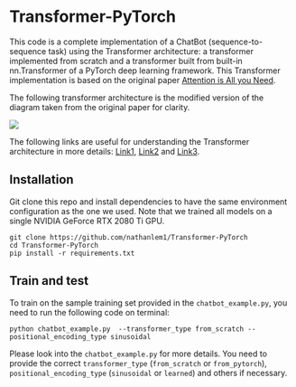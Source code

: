 # Transformer-PyTorch

This code is a complete implementation of a ChatBot (sequence-to-sequence task) using the Transformer architecture: a
transformer implemented from scratch and a transformer built from built-in nn.Transformer of a PyTorch deep learning
framework. This Transformer implementation is based on the original paper [Attention is All you Need](https://arxiv.org/abs/1706.03762).

The following transformer architecture is the modified version of the diagram taken from the original paper for clarity.

![](./assets/transformer.png)

The following links are useful for understanding the Transformer architecture in more details: 
[Link1](https://medium.com/towards-data-science/build-your-own-transformer-from-scratch-using-pytorch-84c850470dcb), 
[Link2](https://medium.com/@bavalpreetsinghh/transformer-from-scratch-using-pytorch-28a5d1b2e033) and 
[Link3](https://medium.com/correll-lab/building-clip-from-scratch-68f6e42d35f4).

## Installation

Git clone this repo and install dependencies to have the same environment configuration as the one we used. Note that 
we trained all models on a single NVIDIA GeForce RTX 2080 Ti GPU.

```
git clone https://github.com/nathanlem1/Transformer-PyTorch
cd Transformer-PyTorch
pip install -r requirements.txt
```

## Train and test 
To train on the sample training set provided in the `chatbot_example.py`, you need to run the following code on terminal:  

```
python chatbot_example.py  --transformer_type from_scratch --positional_encoding_type sinusoidal
```

Please look into the `chatbot_example.py` for more details. You need to provide the correct `transformer_type` 
(`from_scratch` or `from_pytorch`), `positional_encoding_type` (`sinusoidal` or `learned`) and others if necessary.
